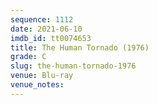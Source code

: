 ```yaml
---
sequence: 1112
date: 2021-06-10
imdb_id: tt0074653
title: The Human Tornado (1976)
grade: C
slug: the-human-tornado-1976
venue: Blu-ray
venue_notes:
---
```


